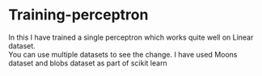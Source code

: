 # Training-perceptron
In this I have trained a single perceptron which works quite well on Linear dataset.<br>
You can use multiple datasets to see the change. I have used Moons dataset and blobs dataset as part of scikit learn
